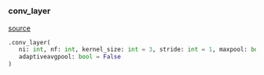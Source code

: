#


### conv_layer
[source](https://github.com/jrzaurin/pytorch-widedeep/blob/master/pytorch_widedeep/models/image/_layers.py/#L4)
```python
.conv_layer(
   ni: int, nf: int, kernel_size: int = 3, stride: int = 1, maxpool: bool = True,
   adaptiveavgpool: bool = False
)
```

